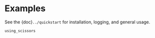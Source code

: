# Examples

See the {doc}`../quickstart` for installation, logging, and general usage.

```{toctree}
using_scissors
```
